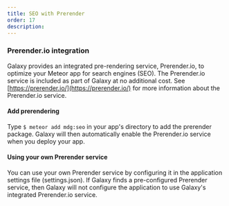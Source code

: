 ```yaml
---
title: SEO with Prerender
order: 17
description:
---
```


<h3 id="prerender">Prerender.io integration</h3>

Galaxy provides an integrated pre-rendering service, Prerender.io, to optimize your Meteor app for search engines (SEO). The Prerender.io service is included as part of Galaxy at no additional cost. See [https://prerender.io/](https://prerender.io/) for more information about the Prerender.io service.

<h4 id="prerender-use">Add prerendering</h4>

Type `$ meteor add mdg:seo` in your app's directory to add the prerender package. Galaxy will then automatically  enable the Prerender.io service when you deploy your app.

<h4 id="prerender-alternative">Using your own Prerender service</h4>

You can use your own Prerender service by configuring it in the application settings file (settings.json). If Galaxy finds a pre-configured Prerender service, then Galaxy will not configure the application to use Galaxy's integrated Prerender.io service.
